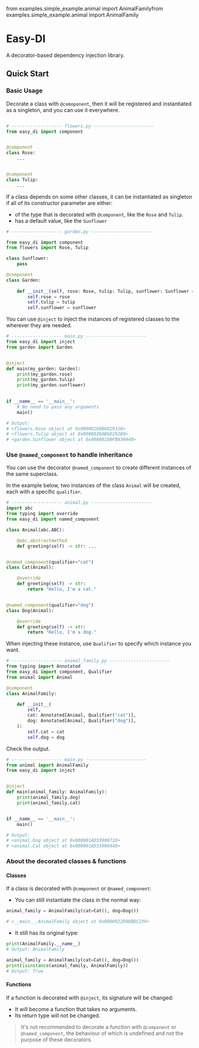 from examples.simple_example.animal import AnimalFamilyfrom examples.simple_example.animal import AnimalFamily

# Easy-DI

A decorator-based dependency injection library.

## Quick Start

### Basic Usage

Decorate a class with `@comoponent`, then it will be registered and instantiated as a singleton, 
and you can use it everywhere.

```python

# ------------------- flowers.py -----------------------
from easy_di import component


@component
class Rose:
    ...


@component
class Tulip:
    ...
```

If a class depends on some other classes, it can be instantiated as singleton if all of its 
constructor parameter are either:
- of the type that is decorated with `@component`, like the `Rose` and `Tulip`.
- has a default value, like the `Sunflower`

```python
# ------------------- garden.py -----------------------

from easy_di import component
from flowers import Rose, Tulip

class Sunflower:
    pass

@component
class Garden:
    
    def __init__(self, rose: Rose, tulip: Tulip, sunflower: Sunflower = Sunflower()):
        self.rose = rose
        self.tulip = tulip
        self.sunflower = sunflower

```

You can use `@inject` to inject the instances of registered classes to the wherever they are needed.

```python
# ------------------- main.py -----------------------
from easy_di import inject
from garden import Garden


@inject
def main(my_garden: Garden):
    print(my_garden.rose)
    print(my_garden.tulip)
    print(my_garden.sunflower)

    
if __name__ == '__main__':
    # No need to pass any arguments
    main()

# Output:
# <flowers.Rose object at 0x00000260B6D29310>
# <flowers.Tulip object at 0x00000260B6D29280>
# <garden.Sunflower object at 0x000001DBFBA30440>

```

### Use `@named_component` to handle inheritance

You can use the decorator `@named_component` to create different instances of the same superclass.

In the example below, two instances of the class `Animal` will be created, each with a specific `qualifier`.

```python
# ------------------- animal.py -----------------------
import abc
from typing import override
from easy_di import named_component

class Animal(abc.ABC):

    @abc.abstractmethod
    def greeting(self) -> str: ...


@named_component(qualifier="cat")
class Cat(Animal):

    @override
    def greeting(self) -> str:
        return "Hello, I'm a cat."


@named_component(qualifier="dog")
class Dog(Animal):

    @override
    def greeting(self) -> str:
        return "Hello, I'm a dog."
```

When injecting these instance, use `Qualifier` to specify which instance you want.

```python
# ------------------- animal_family.py -----------------------
from typing import Annotated
from easy_di import component, Qualifier
from animal import Animal

@component
class AnimalFamily:

    def __init__(
        self,
        cat: Annotated[Animal, Qualifier("cat")],
        dog: Annotated[Animal, Qualifier("dog")],
    ):
        self.cat = cat
        self.dog = dog
```

Check the output.

```python
# ------------------- main.py -----------------------
from animal import AnimalFamily
from easy_di import inject


@inject
def main(animal_family: AnimalFamily):
    print(animal_family.dog)
    print(animal_family.cat)


if __name__ == '__main__':
    main()

# Output:
# <animal.Dog object at 0x000001AD33900710>
# <animal.Cat object at 0x000001AD33900440>
```

### About the decorated classes & functions

#### Classes

If a class is decorated with `@component` or `@named_component`:

- You can still instantiate the class in the normal way: 
```python
animal_family = AnimalFamily(cat=Cat(), dog=Dog())

# <__main__.AnimalFamily object at 0x0000022D88BDC230>
```

- It still has its original type:
```python
print(AnimalFamily.__name__)
# Output: AnimalFamily

animal_family = AnimalFamily(cat=Cat(), dog=Dog())
print(isinstance(animal_family, AnimalFamily))
# Output: True
```

#### Functions

If a function is decorated with `@inject`, its signature will be changed:
- It will become a function that takes no arguments.
- Its return type will not be changed.

> It's not recommended to decorate a function with `@component` or `@named_component`,
> the behaviour of which is undefined and not the purpose of these decorators.
